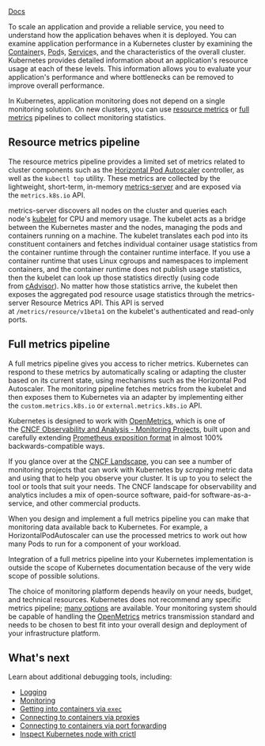 [Docs](https://kubernetes.io/docs/tasks/debug/debug-cluster/resource-usage-monitoring/)

To scale an application and provide a reliable service, you need to understand how the application behaves when it is deployed. You can examine application performance in a Kubernetes cluster by examining the [Container](Container.md)s, [Pod](pod.md)s, [Service](service.md)s, and the characteristics of the overall cluster. Kubernetes provides detailed information about an application's resource usage at each of these levels. This information allows you to evaluate your application's performance and where bottlenecks can be removed to improve overall performance.

In Kubernetes, application monitoring does not depend on a single monitoring solution. On new clusters, you can use [resource metrics](https://kubernetes.io/docs/tasks/debug/debug-cluster/resource-usage-monitoring/#resource-metrics-pipeline) or [full metrics](https://kubernetes.io/docs/tasks/debug/debug-cluster/resource-usage-monitoring/#full-metrics-pipeline) pipelines to collect monitoring statistics.

## Resource metrics pipeline[](https://kubernetes.io/docs/tasks/debug/debug-cluster/resource-usage-monitoring/#resource-metrics-pipeline)

The resource metrics pipeline provides a limited set of metrics related to cluster components such as the [Horizontal Pod Autoscaler](https://kubernetes.io/docs/tasks/run-application/horizontal-pod-autoscale/) controller, as well as the `kubectl top` utility. These metrics are collected by the lightweight, short-term, in-memory [metrics-server](https://github.com/kubernetes-sigs/metrics-server) and are exposed via the `metrics.k8s.io` API.

metrics-server discovers all nodes on the cluster and queries each node's [kubelet](https://kubernetes.io/docs/reference/command-line-tools-reference/kubelet/) for CPU and memory usage. The kubelet acts as a bridge between the Kubernetes master and the nodes, managing the pods and containers running on a machine. The kubelet translates each pod into its constituent containers and fetches individual container usage statistics from the container runtime through the container runtime interface. If you use a container runtime that uses Linux cgroups and namespaces to implement containers, and the container runtime does not publish usage statistics, then the kubelet can look up those statistics directly (using code from [cAdvisor](https://github.com/google/cadvisor)). No matter how those statistics arrive, the kubelet then exposes the aggregated pod resource usage statistics through the metrics-server Resource Metrics API. This API is served at `/metrics/resource/v1beta1` on the kubelet's authenticated and read-only ports.

## Full metrics pipeline[](https://kubernetes.io/docs/tasks/debug/debug-cluster/resource-usage-monitoring/#full-metrics-pipeline)

A full metrics pipeline gives you access to richer metrics. Kubernetes can respond to these metrics by automatically scaling or adapting the cluster based on its current state, using mechanisms such as the Horizontal Pod Autoscaler. The monitoring pipeline fetches metrics from the kubelet and then exposes them to Kubernetes via an adapter by implementing either the `custom.metrics.k8s.io` or `external.metrics.k8s.io` API.

Kubernetes is designed to work with [OpenMetrics](https://openmetrics.io/), which is one of the [CNCF Observability and Analysis - Monitoring Projects](https://landscape.cncf.io/?group=projects-and-products&view-mode=card#observability-and-analysis--monitoring), built upon and carefully extending [Prometheus exposition format](https://prometheus.io/docs/instrumenting/exposition_formats/) in almost 100% backwards-compatible ways.

If you glance over at the [CNCF Landscape](https://landscape.cncf.io/?group=projects-and-products&view-mode=card#observability-and-analysis--monitoring), you can see a number of monitoring projects that can work with Kubernetes by _scraping_ metric data and using that to help you observe your cluster. It is up to you to select the tool or tools that suit your needs. The CNCF landscape for observability and analytics includes a mix of open-source software, paid-for software-as-a-service, and other commercial products.

When you design and implement a full metrics pipeline you can make that monitoring data available back to Kubernetes. For example, a HorizontalPodAutoscaler can use the processed metrics to work out how many Pods to run for a component of your workload.

Integration of a full metrics pipeline into your Kubernetes implementation is outside the scope of Kubernetes documentation because of the very wide scope of possible solutions.

The choice of monitoring platform depends heavily on your needs, budget, and technical resources. Kubernetes does not recommend any specific metrics pipeline; [many options](https://landscape.cncf.io/?group=projects-and-products&view-mode=card#observability-and-analysis--monitoring) are available. Your monitoring system should be capable of handling the [OpenMetrics](https://openmetrics.io/) metrics transmission standard and needs to be chosen to best fit into your overall design and deployment of your infrastructure platform.

## What's next[](https://kubernetes.io/docs/tasks/debug/debug-cluster/resource-usage-monitoring/#what-s-next)

Learn about additional debugging tools, including:

- [Logging](https://kubernetes.io/docs/concepts/cluster-administration/logging/)
- [Monitoring](https://kubernetes.io/docs/tasks/debug/debug-cluster/resource-usage-monitoring/)
- [Getting into containers via `exec`](https://kubernetes.io/docs/tasks/debug/debug-application/get-shell-running-container/)
- [Connecting to containers via proxies](https://kubernetes.io/docs/tasks/extend-kubernetes/http-proxy-access-api/)
- [Connecting to containers via port forwarding](https://kubernetes.io/docs/tasks/access-application-cluster/port-forward-access-application-cluster/)
- [Inspect Kubernetes node with crictl](https://kubernetes.io/docs/tasks/debug/debug-cluster/crictl/)